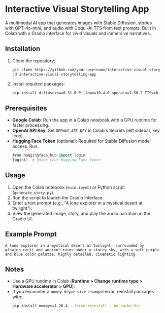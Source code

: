 # Interactive Visual Storytelling App

A multimodal AI app that generates images with Stable Diffusion, stories with GPT-4o-mini, and audio with Coqui-AI TTS from text prompts. Built in Colab with a Gradio interface for vivid visuals and immersive narratives.

## Installation

1. Clone the repository:
   ```bash
   git clone https://github.com/your-username/interactive-visual-storytelling-app.git
   cd interactive-visual-storytelling-app
   ```

2. Install required packages:
   ```bash
   pip install diffusers==0.31.0 Pillow==10.4.0 openai==1.50.2 TTS==0.22.0 torch==2.4.1 numpy==1.26.4 gradio==4.44.1
   ```

## Prerequisites

- **Google Colab**: Run the app in a Colab notebook with a GPU runtime for faster processing.
- **OpenAI API Key**: Set `OPENAI_API_KEY` in Colab's Secrets (left sidebar, key icon).
- **Hugging Face Token** (optional): Required for Stable Diffusion model access. Run:
  ```python
  from huggingface_hub import login
  login()  # Enter your Hugging Face token
  ```

## Usage

1. Open the Colab notebook (`main.ipynb`) or Python script (`generate_story.py`).
2. Run the script to launch the Gradio interface.
3. Enter a text prompt (e.g., "A lone explorer in a mystical desert at twilight").
4. View the generated image, story, and play the audio narration in the Gradio UI.

## Example Prompt

```
A lone explorer in a mystical desert at twilight, surrounded by glowing cacti and ancient ruins under a starry sky, with a soft purple and blue color palette, highly detailed, cinematic lighting
```

## Notes

- Use a GPU runtime in Colab (**Runtime > Change runtime type > Hardware accelerator > GPU**).
- If you encounter a `numpy.dtype size changed` error, reinstall packages with:
  ```bash
  pip install numpy==1.26.4 --force-reinstall --no-cache-dir
